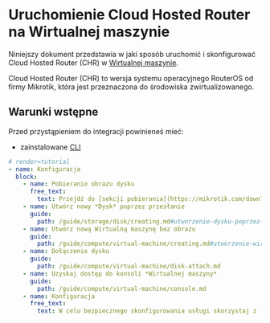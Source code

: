 # Uruchomienie Cloud Hosted Router na Wirtualnej maszynie

Niniejszy dokument przedstawia w jaki sposób uruchomić i skonfigurować Cloud Hosted Router (CHR) w [Wirtualnej maszynie](/resource/compute/virtual-machine.md).

Cloud Hosted Router (CHR) to wersja systemu operacyjnego RouterOS od firmy Mikrotik, która jest przeznaczona do środowiska zwirtualizowanego.

## Warunki wstępne

Przed przystąpieniem do integracji powinieneś mieć:

* zainstalowane [CLI](/h1-cli)

```yaml
# render=tutorial
- name: Konfiguracja
  block:
    - name: Pobieranie obrazu dysku 
      free_text:
        text: Przejdź do [sekcji pobierania](https://mikrotik.com/download) strony internetowej producenta Mikrotik. Odszukaj wybraną wersje typu "VHDX image" oprogramowania. Pobierz ją na lokalny komputer.
    - name: Utwórz nowy *Dysk* poprzez przesłanie
      guide:
        path: /guide/storage/disk/creating.md#utworzenie-dysku-poprzez-przeslanie
    - name: Utwórz nową Wirtualną maszynę bez obrazu
      guide: 
        path: /guide/compute/virtual-machine/creating.md#utworzenie-wirtualnej-maszyny-bez-zadnego-obrazu-użytkownika
    - name: Dołączenie dysku
      guide: 
        path: /guide/compute/virtual-machine/disk-attach.md
    - name: Uzyskaj dostęp do konsoli *Wirtualnej maszyny*
      guide: 
        path: /guide/compute/virtual-machine/console.md
    - name: Konfiguracja
      free_text: 
        text: W celu bezpiecznego skonfigurowania usługi skorzystaj z [dokumentacji producenta](https://wiki.mikrotik.com/wiki/Manual:Securing_Your_Router#Access_by_IP_address).
```

<!-- Network: https://app.asana.com/0/836013051111576/836509326193072 -->